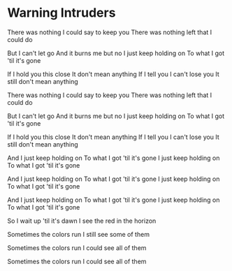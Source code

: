 # Warning Intruders

There was nothing I could say to keep you
There was nothing left that I could do

But I can't let go
And it burns me but no
I just keep holding on
To what I got 'til it's gone

If I hold you this close
It don't mean anything
If I tell you I can't lose you
It still don't mean anything

There was nothing I could say to keep you
There was nothing left that I could do

But I can't let go
And it burns me but no
I just keep holding on
To what I got 'til it's gone

If I hold you this close
It don't mean anything
If I tell you I can't lose you
It still don't mean anything

And I just keep holding on
To what I got 'til it's gone
I just keep holding on
To what I got 'til it's gone

And I just keep holding on
To what I got 'til it's gone
I just keep holding on
To what I got 'til it's gone

And I just keep holding on
To what I got 'til it's gone
I just keep holding on
To what I got 'til it's gone

So I wait up 'til it's dawn
I see the red in the horizon

Sometimes the colors run
I still see some of them

Sometimes the colors run
I could see all of them

Sometimes the colors run
I could see all of them
